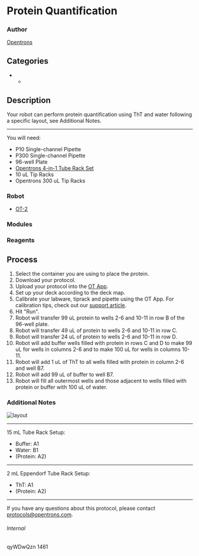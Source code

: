 # Protein Quantification

### Author
[Opentrons](http://www.opentrons.com/)

## Categories
*
    *

## Description
Your robot can perform protein quantification using ThT and water following a specific layout, see Additional Notes.

---

You will need:
* P10 Single-channel Pipette
* P300 Single-channel Pipette
* 96-well Plate
* [Opentrons 4-in-1 Tube Rack Set](https://shop.opentrons.com/collections/opentrons-tips/products/tube-rack-set-1)
* 10 uL Tip Racks
* Opentrons 300 uL Tip Racks

### Robot
* [OT-2](https://opentrons.com/ot-2)

### Modules

### Reagents

## Process
1. Select the container you are using to place the protein.
2. Download your protocol.
3. Upload your protocol into the [OT App](https://opentrons.com/ot-app).
4. Set up your deck according to the deck map.
5. Calibrate your labware, tiprack and pipette using the OT App. For calibration tips, check out our [support article](https://support.opentrons.com/ot-2/getting-started-software-setup/deck-calibration).
6. Hit "Run".
7. Robot will transfer 99 uL protein to wells 2-6 and 10-11 in row B of the 96-well plate.
8. Robot will transfer 49 uL of protein to wells 2-6 and 10-11 in row C.
9. Robot will transfer 24 uL of protein to wells 2-6 and 10-11 in row D.
10. Robot will add buffer wells filled with protein in rows C and D to make 99 uL for wells in columns 2-6 and to make 100 uL for wells in columns 10-11.
11. Robot will add 1 uL of ThT to all wells filled with protein in column 2-6 and well B7.
12. Robot will add 99 uL of buffer to well B7.
13. Robot will fill all outermost wells and those adjacent to wells filled with protein or buffer with 100 uL of water.


### Additional Notes
![layout](https://s3.amazonaws.com/opentrons-protocol-library-website/custom-README-images/1461-university-of-kent-dr-wei-feng-xue-lab/layout.png)

---

15 mL Tube Rack Setup:
* Buffer: A1
* Water: B1
* (Protein: A2)

---

2 mL Eppendorf Tube Rack Setup:
* ThT: A1
* (Protein: A2)

---

If you have any questions about this protocol, please contact protocols@opentrons.com.

###### Internal
qyWDwQzn
1461
